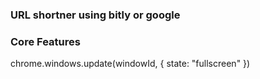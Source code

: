 ### URL shortner using bitly or google







### Core Features



chrome.windows.update(windowId, { state: "fullscreen" })

